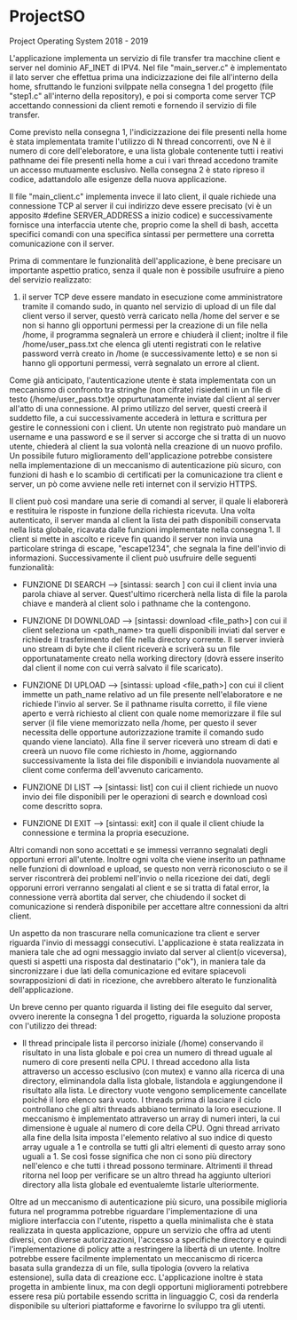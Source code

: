 # ProjectSO

Project Operating System 2018 - 2019

L'applicazione implementa un servizio di file transfer tra macchine client e server nel dominio AF_INET di IPV4. Nel file "main_server.c" è implementato il lato server che effettua prima una indicizzazione dei file all'interno della home, sfruttando le funzioni svilppate nella consegna 1 del progetto (file "step1.c" all'interno della repository), e poi si comporta come server TCP accettando connessioni da client remoti e fornendo il servizio di file transfer. 

Come previsto nella consegna 1, l'indicizzazione dei file presenti nella home è stata implementata tramite l'utilizzo di N thread concorrenti, ove N è il numero di core dell'eleboratore, e una lista globale contenente tutti i reativi pathname dei file presenti nella home a cui i vari thread accedono tramite un accesso mutuamente esclusivo. Nella consegna 2 è stato ripreso il codice, adattandolo alle esigenze della nuova applicazione.

Il file "main_client.c" implementa invece il lato client, il quale richiede una connessione TCP al server il cui indirizzo deve essere precisato (vi è un apposito #define SERVER_ADDRESS a inizio codice) e successivamente fornisce una interfaccia utente che, proprio come la shell di bash, accetta specifici comandi con una specifica sintassi per permettere una corretta comunicazione con il server.

Prima di commentare le funzionalità dell'applicazione, è bene precisare un importante aspettio pratico, senza il quale non è possibile usufruire a pieno del servizio realizzato:
1) il server TCP deve essere mandato in esecuzione come amministratore tramite il comando sudo, in quanto nel servizio di upload di un file dal client verso il server, questò verrà caricato nella /home del server e se non si hanno gli opportuni permessi per la creazione di un file nella /home, il programma segnalerà un errore e chiuderà il client; inoltre il file /home/user_pass.txt che elenca gli utenti registrati con le relative password verrà creato in /home (e successivamente letto) e se non si hanno gli opportuni permessi, verrà segnalato un errore al client.

Come già anticipato, l'autenticazione utente è stata implementata con un meccanismo di confronto tra stringhe (non cifrate) risiedenti in un file di testo (/home/user_pass.txt)e oppurtunatamente inviate dal client al server all'atto di una connessione. 
Al primo utilizzo del server, questi creerà il suddetto file, a cui successivamente accederà in lettura e scrittura per gestire le connessioni con i client. Un utente non registrato può mandare un username e una password e se il server si accorge che si tratta di un nuovo utente, chiederà al client la sua volontà nella creazione di un nuovo profilo.
Un possibile futuro miglioramento dell'applicazione potrebbe consistere nella implementazione di un meccanismo di autenticazione più sicuro, con funzioni di hash e lo scambio di certificati per la comunicazione tra client e server, un pò come avviene nelle reti internet con il servizio HTTPS.

Il client può così mandare una serie di comandi al server, il quale li elaborerà e restituira le risposte in funzione della richiesta ricevuta. Una volta autenticato, il server manda al client la lista dei path disponibili conservata nella lista globale, ricavata dalle funzioni implementate nella consegna 1. Il client si mette in ascolto e riceve fin quando il server non invia una particolare stringa di escape, "escape1234", che segnala la fine dell'invio di informazioni. Successivamente il client può usufruire delle seguenti funzionalità:

 - FUNZIONE DI SEARCH  --> [sintassi: search <file>] con cui il client invia una parola chiave <file> al server. Quest'ultimo ricercherà nella lista di file la parola chiave e manderà al client solo i pathname che la contengono.
  
- FUNZIONE DI DOWNLOAD --> [sintassi: download <file_path>] con cui il client seleziona un <path_name> tra quelli disponibili inviati dal server e richiede il trasferimento del file nella directory corrente. Il server invierà uno stream di byte che il client riceverà e scriverà su un file opportunatamente creato nella working directory (dovrà essere inserito dal client il nome con cui verrà salvato il file scaricato).

- FUNZIONE DI UPLOAD --> [sintassi: upload <file_path>] con cui il client immette un path_name relativo ad un file presente nell'elaboratore e ne richiede l'invio al server. Se il pathname risulta corretto, il file viene aperto e verrà richiesto al client con quale nome memorizzare il file sul server (il file viene memorizzato nella /home, per questo il sever necessita delle opportune autorizzazione tramite il comando sudo quando viene lanciato). Alla fine il server riceverà uno stream di dati e creerà un nuovo file come richiesto in /home, aggiornando successivamente la lista dei file disponibili e inviandola nuovamente al client come conferma dell'avvenuto caricamento.

- FUNZIONE DI LIST --> [sintassi: list] con cui il client richiede un nuovo invio dei file disponibili per le operazioni di search e download così come descritto sopra.

- FUNZIONE DI EXIT --> [sintassi: exit] con il quale il client chiude la connessione e termina la propria esecuzione.

Altri comandi non sono accettati e se immessi verranno segnalati degli opportuni errori all'utente. Inoltre ogni volta che viene inserito un pathname nelle funzioni di download e upload, se questo non verrà riconosciuto o se il server riscontrerà dei problemi nell'invio o nella ricezione dei dati, degli opporuni errori verranno sengalati al client e se si tratta di fatal error, la connessione verrà abortita dal server, che chiudendo il socket di comunicazione si renderà disponibile per accettare altre connessioni da altri client.

Un aspetto da non trascurare  nella comunicazione tra client e server riguarda l'invio di messaggi consecutivi. L'applicazione è stata realizzata in maniera tale che ad ogni messaggio inviato dal server al client(o viceversa), questi si aspetti una risposta dal destinatario ("ok"), in maniera tale da sincronizzare i due lati della comunicazione ed evitare spiacevoli sovrapposizioni di dati in ricezione, che avrebbero alterato le funzionalità dell'applicazione.

Un breve cenno per quanto riguarda il listing dei file eseguito dal server, ovvero inerente la consegna 1 del progetto, riguarda la soluzione proposta con l'utilizzo dei thread:
- Il thread principale lista il percorso iniziale (/home) conservando il risultato in una lista globale e poi crea un numero di thread uguale al numero di core presenti nella CPU. I thread accedono alla lista attraverso un accesso esclusivo (con mutex) e vanno alla ricerca di una directory, eliminandola dalla lista globale, listandola e aggiungendone il risultato alla lista. Le directory vuote vengono semplicemente cancellate poiché il loro elenco sarà vuoto. I threads prima di lasciare il ciclo controllano che gli altri threads abbiano terminato la loro esecuzione. Il meccanismo è implementato attraverso un
array di numeri interi, la cui dimensione è uguale al numero di core della CPU. Ogni thread arrivato alla fine della lsita imposta l'elemento relativo al suo indice di questo array uguale a 1 e controlla se tutti gli altri elementi di questo array sono uguali a 1. Se così fosse significa che non ci sono più directory nell'elenco e che tutti i thread possono terminare. Altrimenti il thread ritorna nel loop per verificare se un altro thread ha aggiunto ulteriori directory alla lista globale ed eventualemte listarle ulteriormente.

Oltre ad un meccanismo di autenticazione più sicuro, una possibile miglioria futura nel programma potrebbe riguardare l'implementazione di una migliore interfaccia con l'utente, rispetto a quella minimalista che è stata realizzata in questa applicazione, oppure un servizio che offra ad utenti diversi, con diverse autorizzazioni, l'accesso a specifiche directory e quindi l'implementazione di policy atte a restringere la libertà di un utente. Inoltre potrebbe essere facilmente implementato un meccaniscmo di ricerca basata sulla grandezza di un file, sulla tipologia (ovvero la relativa estensione), sulla data di creazione ecc. L'applicazione inoltre è stata progetta in ambiente linux, ma con degli opportuni miglioramenti potrebbere essere resa più portabile essendo scritta in linguaggio C, così da renderla disponibile su ulteriori piattaforme e favorirne lo sviluppo tra gli utenti. 
